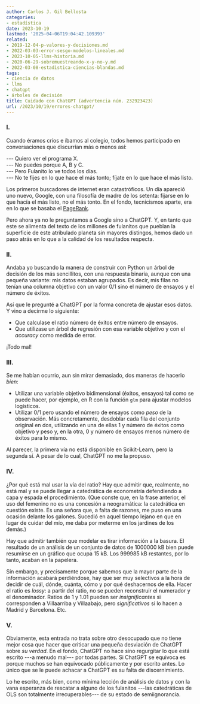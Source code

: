 ```yaml
---
author: Carlos J. Gil Bellosta
categories:
- estadística
date: 2023-10-19
lastmod: '2025-04-06T19:04:42.109393'
related:
- 2019-12-04-p-valores-y-decisiones.md
- 2022-03-03-error-sesgo-modelos-lineales.md
- 2023-10-05-llms-historia.md
- 2020-06-29-sobremuestreando-x-y-no-y.md
- 2022-03-08-estadistica-ciencias-blandas.md
tags:
- ciencia de datos
- llms
- chatgpt
- árboles de decisión
title: Cuidado con ChatGPT (advertencia núm. 232923423)
url: /2023/10/19/errores-chatgpt/
---
```


### I.

Cuando éramos críos e íbamos al colegio, todos hemos participado en conversaciones que discurrían más o menos así:

--- Quiero ver el programa X.\
--- No puedes porque A, B y C.\
--- Pero Fulanito lo ve todos los días.\
--- No te fijes en lo que hace el más tonto; fíjate en lo que hace el más listo.

Los primeros buscadores de internet eran catastróficos. Un día apareció uno nuevo, Google, con una filosofía de madre de los setenta: fijarse en lo que hacía el más listo, no el más tonto. En el fondo, tecnicismos aparte, era en lo que se basaba el
[PageRank](https://es.wikipedia.org/wiki/PageRank).

Pero ahora ya no le preguntamos a Google sino a ChatGPT. Y, en tanto que este se alimenta del texto de los millones de fulanitos que pueblan la superficie de este atribulado planeta sin mayores distingos, hemos dado un paso atrás en lo que a la calidad de los resultados respecta.

### II.

Andaba yo buscando la manera de construir con Python un árbol de decisión de los más sencillitos, con una respuesta binaria, aunque con una pequeña variante: mis datos estaban agrupados. Es decir, mis filas no tenían una columna objetivo con un valor 0/1 sino el número de ensayos y el número de éxitos.

Así que le pregunté a ChatGPT por la forma concreta de ajustar esos datos. Y vino a decirme lo siguiente:

- Que calculase el ratio número de éxitos entre número de ensayos.
- Que utilizase un árbol de regresión con esa variable objetivo y con el _accuracy_ como medida de error.

¡Todo mal!

### III.

Se me habían ocurrio, aun sin mirar demasiado, dos maneras de hacerlo _bien_:

- Utilizar una variable objetivo bidimensional (éxitos, ensayos) tal como se puede hacer, por ejemplo, en R con la función `glm` para ajustar modelos logísticos.
- Utilizar 0/1 pero usando el número de ensayos como _peso_ de la observación. Más concretamente, desdoblar cada fila del conjunto original en dos, utilizando en una de ellas 1 y número de éxitos como objetivo y peso y, en la otra, 0 y número de ensayos menos número de éxitos para lo mismo.

Al parecer, la primera vía no está disponible en Scikit-Learn, pero la segunda sí. A pesar de lo cual, ChatGPT no me la propuso.

### IV.

¿Por qué está mal usar la vía del ratio? Hay que admitir que, realmente, no está mal y se puede llegar a catedrática de econometría defendiendo a capa y espada el procedimiento. (Que conste que, en la frase anterior, el uso del femenino no es una concesión a neogramática: la catedrática en cuestión existe. Es una señora que, a falta de razones, me puso en una ocasión delante los galones. Sucedió en aquel tiempo lejano en que en lugar de cuidar del mío, me daba por meterme en los jardines de los demás.)

Hay que admitir también que modelar es tirar información a la basura. El resultado de un análisis de un conjunto de datos de 1000000 kB bien puede resumirse en un gráfico que ocupa 15 kB. Los 999985 kB restantes, por lo tanto, acaban en la papelera.

Sin embargo, y precisamente porque sabemos que la mayor parte de la información acabará perdiéndose, hay que ser muy selectivos a la hora de decidir de cuál, dónde, cuánta, cómo y por qué deshacernos de ella. Hacer el ratio es _lossy_: a partir del ratio, no se pueden reconstruir el numerador y el denominador. Ratios de 1 y 1.01 pueden ser _insignificantes_ si corresponden a Villaarriba y Villaabajo, pero _significativos_ si lo hacen a Madrid y Barcelona. Etc.

### V.

Obviamente, esta entrada no trata sobre otro desocupado que no tiene mejor cosa que hacer que criticar una pequeña desviación de ChatGPT sobre _su verdad_. En el fondo, ChatGPT no hace sino regurgitar lo que está escrito ---a menudo mal--- por todas partes. Si ChatGPT se equivoca es porque muchos se han equivocado públicamente y por escrito antes. Lo único que se le puede achacar a ChatGPT es su falta de discernimiento.

Lo he escrito, más bien, como mínima lección de análisis de datos y con la vana esperanza de rescatar a alguno de los fulanitos ---las catedráticas de OLS son totalmente irrecuperables--- de su estado de semiignorancia.
